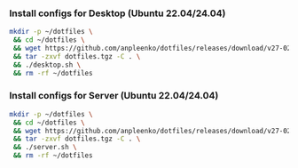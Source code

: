 ### Install configs for Desktop (Ubuntu 22.04/24.04)

```bash
mkdir -p ~/dotfiles \
 && cd ~/dotfiles \
 && wget https://github.com/anpleenko/dotfiles/releases/download/v27-02-2025-21h-15m-24s/dotfiles.tgz \
 && tar -zxvf dotfiles.tgz -C . \
 && ./desktop.sh \
 && rm -rf ~/dotfiles
```

### Install configs for Server (Ubuntu 22.04/24.04)

```bash
mkdir -p ~/dotfiles \
 && cd ~/dotfiles \
 && wget https://github.com/anpleenko/dotfiles/releases/download/v27-02-2025-21h-15m-24s/dotfiles.tgz \
 && tar -zxvf dotfiles.tgz -C . \
 && ./server.sh \
 && rm -rf ~/dotfiles
```
